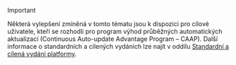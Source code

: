 > [!IMPORTANT]
> Některá vylepšení zmíněná v tomto tématu jsou k dispozici pro cílové uživatele, kteří se rozhodli pro program výhod průběžných automatických aktualizací (Continuous Auto-update Advantage Program – CAAP). Další informace o standardních a cílených vydáních lze najít v oddílu [Standardní a cílená vydání platformy](../fin-and-ops/get-started/public-preview-releases.md).
